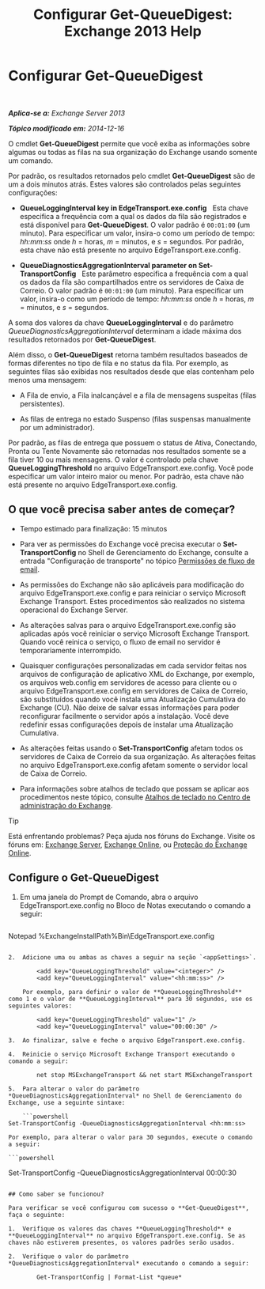 ﻿---
title: 'Configurar Get-QueueDigest: Exchange 2013 Help'
TOCTitle: Configurar Get-QueueDigest
ms:assetid: f730c520-4ba5-4a15-8846-132bff500bb8
ms:mtpsurl: https://technet.microsoft.com/pt-br/library/Dn505733(v=EXCHG.150)
ms:contentKeyID: 59635887
ms.date: 05/22/2018
mtps_version: v=EXCHG.150
ms.translationtype: MT
---

# Configurar Get-QueueDigest

 

_**Aplica-se a:** Exchange Server 2013_

_**Tópico modificado em:** 2014-12-16_

O cmdlet **Get-QueueDigest** permite que você exiba as informações sobre algumas ou todas as filas na sua organização do Exchange usando somente um comando.

Por padrão, os resultados retornados pelo cmdlet **Get-QueueDigest** são de um a dois minutos atrás. Estes valores são controlados pelas seguintes configurações:

  - **QueueLoggingInterval key in EdgeTransport.exe.config**   Esta chave especifica a frequência com a qual os dados da fila são registrados e está disponível para **Get-QueueDigest**. O valor padrão é `00:01:00` (um minuto). Para especificar um valor, insira-o como um período de tempo: *hh:mm:ss* onde *h* = horas, *m* = minutos, e *s* = segundos. Por padrão, esta chave não está presente no arquivo EdgeTransport.exe.config.

  - **QueueDiagnosticsAggregationInterval parameter on Set-TransportConfig**   Este parâmetro especifica a frequência com a qual os dados da fila são compartilhados entre os servidores de Caixa de Correio. O valor padrão é `00:01:00` (um minuto). Para especificar um valor, insira-o como um período de tempo: *hh:mm:ss* onde *h* = horas, *m* = minutos, e *s* = segundos.

A soma dos valores da chave **QueueLoggingInterval** e do parâmetro *QueueDiagnosticsAggregationInterval* determinam a idade máxima dos resultados retornados por **Get-QueueDigest**.

Além disso, o **Get-QueueDigest** retorna também resultados baseados de formas diferentes no tipo de fila e no status da fila. Por exemplo, as seguintes filas são exibidas nos resultados desde que elas contenham pelo menos uma mensagem:

  - A Fila de envio, a Fila inalcançável e a fila de mensagens suspeitas (filas persistentes).

  - As filas de entrega no estado Suspenso (filas suspensas manualmente por um administrador).

Por padrão, as filas de entrega que possuem o status de Ativa, Conectando, Pronta ou Tente Novamente são retornadas nos resultados somente se a fila tiver 10 ou mais mensagens. O valor é controlado pela chave **QueueLoggingThreshold** no arquivo EdgeTransport.exe.config. Você pode especificar um valor inteiro maior ou menor. Por padrão, esta chave não está presente no arquivo EdgeTransport.exe.config.

## O que você precisa saber antes de começar?

  - Tempo estimado para finalização: 15 minutos

  - Para ver as permissões do Exchange você precisa executar o **Set-TransportConfig** no Shell de Gerenciamento do Exchange, consulte a entrada "Configuração de transporte" no tópico [Permissões de fluxo de email](mail-flow-permissions-exchange-2013-help.md).

  - As permissões do Exchange não são aplicáveis para modificação do arquivo EdgeTransport.exe.config e para reiniciar o serviço Microsoft Exchange Transport. Estes procedimentos são realizados no sistema operacional do Exchange Server.

  - As alterações salvas para o arquivo EdgeTransport.exe.config são aplicadas após você reiniciar o serviço Microsoft Exchange Transport. Quando você reinica o serviço, o fluxo de email no servidor é temporariamente interrompido.

  - Quaisquer configurações personalizadas em cada servidor feitas nos arquivos de configuração de aplicativo XML do Exchange, por exemplo, os arquivos web.config em servidores de acesso para cliente ou o arquivo EdgeTransport.exe.config em servidores de Caixa de Correio, são substituídos quando você instala uma Atualização Cumulativa do Exchange (CU). Não deixe de salvar essas informações para poder reconfigurar facilmente o servidor após a instalação. Você deve redefinir essas configurações depois de instalar uma Atualização Cumulativa.

  - As alterações feitas usando o **Set-TransportConfig** afetam todos os servidores de Caixa de Correio da sua organização. As alterações feitas no arquivo EdgeTransport.exe.config afetam somente o servidor local de Caixa de Correio.

  - Para informações sobre atalhos de teclado que possam se aplicar aos procedimentos neste tópico, consulte [Atalhos de teclado no Centro de administração do Exchange](keyboard-shortcuts-in-the-exchange-admin-center-exchange-online-protection-help.md).


> [!TIP]
> Está enfrentando problemas? Peça ajuda nos fóruns do Exchange. Visite os fóruns em: <A href="https://go.microsoft.com/fwlink/p/?linkid=60612">Exchange Server</A>, <A href="https://go.microsoft.com/fwlink/p/?linkid=267542">Exchange Online</A>, ou <A href="https://go.microsoft.com/fwlink/p/?linkid=285351">Proteção do Exchange Online</A>.



## Configure o Get-QueueDigest

1.  Em uma janela do Prompt de Comando, abra o arquivo EdgeTransport.exe.config no Bloco de Notas executando o comando a seguir:
    
    ```powershell
Notepad %ExchangeInstallPath%Bin\EdgeTransport.exe.config
```

2.  Adicione uma ou ambas as chaves a seguir na seção `<appSettings>`.
    
        <add key="QueueLoggingThreshold" value="<integer>" />
        <add key="QueueLoggingInterval" value="<hh:mm:ss>" />
    
    Por exemplo, para definir o valor de **QueueLoggingThreshold** como 1 e o valor de **QueueLoggingInterval** para 30 segundos, use os seguintes valores:
    
        <add key="QueueLoggingThreshold" value="1" />
        <add key="QueueLoggingInterval" value="00:00:30" />

3.  Ao finalizar, salve e feche o arquivo EdgeTransport.exe.config.

4.  Reinicie o serviço Microsoft Exchange Transport executando o comando a seguir:
    
        net stop MSExchangeTransport && net start MSExchangeTransport

5.  Para alterar o valor do parâmetro *QueueDiagnosticsAggregationInterval* no Shell de Gerenciamento do Exchange, use a seguinte sintaxe:
    
    ```powershell
Set-TransportConfig -QueueDiagnosticsAggregationInterval <hh:mm:ss>
```
    
    Por exemplo, para alterar o valor para 30 segundos, execute o comando a seguir:
    
    ```powershell
Set-TransportConfig -QueueDiagnosticsAggregationInterval 00:00:30
```

## Como saber se funcionou?

Para verificar se você configurou com sucesso o **Get-QueueDigest**, faça o seguinte:

1.  Verifique os valores das chaves **QueueLoggingThreshold** e **QueueLoggingInterval** no arquivo EdgeTransport.exe.config. Se as chaves não estiverem presentes, os valores padrões serão usados.

2.  Verifique o valor do parâmetro *QueueDiagnosticsAggregationInterval* executando o comando a seguir:
    
        Get-TransportConfig | Format-List *queue*

